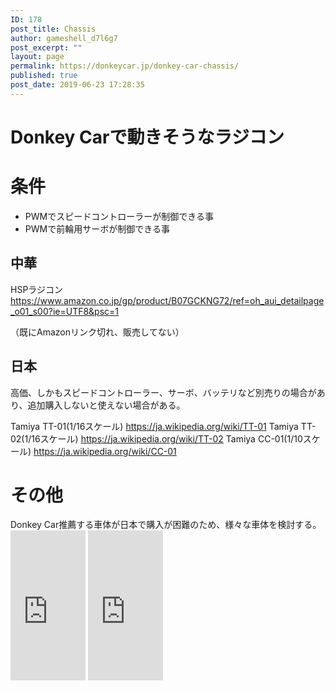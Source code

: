 ```yaml
---
ID: 178
post_title: Chassis
author: gameshell_d7l6g7
post_excerpt: ""
layout: page
permalink: https://donkeycar.jp/donkey-car-chassis/
published: true
post_date: 2019-06-23 17:28:35
---
```

<h1 class="it-Header_title">Donkey Carで動きそうなラジコン</h1>
<h1>条件</h1>
<ul>
 	<li>PWMでスピードコントローラーが制御できる事</li>
 	<li>PWMで前輪用サーボが制御できる事</li>
</ul>
<h2><span id="中華" class="fragment"></span>中華</h2>
HSPラジコン
<a class="autolink" href="https://www.amazon.co.jp/gp/product/B07GCKNG72/ref=oh_aui_detailpage_o01_s00?ie=UTF8&amp;psc=1" target="_blank" rel="nofollow noopener noreferrer">https://www.amazon.co.jp/gp/product/B07GCKNG72/ref=oh_aui_detailpage_o01_s00?ie=UTF8&amp;psc=1</a>

（既にAmazonリンク切れ、販売してない）
<h2>日本</h2>
高価、しかもスピードコントローラー、サーボ、バッテリなど別売りの場合があり、追加購入しないと使えない場合がある。

Tamiya TT-01(1/16スケール)
<a class="autolink" href="https://ja.wikipedia.org/wiki/TT-01" target="_blank" rel="nofollow noopener noreferrer">https://ja.wikipedia.org/wiki/TT-01</a>
Tamiya TT-02(1/16スケール)
<a class="autolink" href="https://ja.wikipedia.org/wiki/TT-02" target="_blank" rel="nofollow noopener noreferrer">https://ja.wikipedia.org/wiki/TT-02</a>
Tamiya CC-01(1/10スケール)
<a class="autolink" href="https://ja.wikipedia.org/wiki/CC-01" target="_blank" rel="nofollow noopener noreferrer">https://ja.wikipedia.org/wiki/CC-01</a>
<h1>その他</h1>
Donkey Car推薦する車体が日本で購入が困難のため、様々な車体を検討する。

<iframe style="width: 120px; height: 240px;" src="https://rcm-fe.amazon-adsystem.com/e/cm?ref=tf_til&amp;t=edu2web-22&amp;m=amazon&amp;o=9&amp;p=8&amp;l=as1&amp;IS1=1&amp;detail=1&amp;asins=B07NQ9D1CP&amp;linkId=287bd177bcc49639e32ea1133f8f2770&amp;bc1=FFFFFF&amp;lt1=_top&amp;fc1=333333&amp;lc1=0066C0&amp;bg1=FFFFFF&amp;f=ifr" frameborder="0" marginwidth="0" marginheight="0" scrolling="no">
</iframe>

<iframe style="width: 120px; height: 240px;" src="https://rcm-fe.amazon-adsystem.com/e/cm?ref=tf_til&amp;t=edu2web-22&amp;m=amazon&amp;o=9&amp;p=8&amp;l=as1&amp;IS1=1&amp;detail=1&amp;asins=B0791HMM61&amp;linkId=81e3a42ce438776f6901d06a00f18911&amp;bc1=ffffff&amp;lt1=_top&amp;fc1=333333&amp;lc1=0066c0&amp;bg1=ffffff&amp;f=ifr" frameborder="0" marginwidth="0" marginheight="0" scrolling="no">
</iframe>